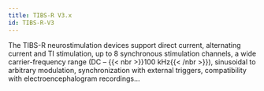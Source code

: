 ```yaml
---
title: TIBS-R V3.x
id: TIBS-R-V3
---
```


The TIBS-R neurostimulation devices support direct current, alternating current and TI stimulation, up to 8 synchronous stimulation channels, a wide carrier-frequency range (DC – {{< nbr >}}100 kHz{{< /nbr >}}), sinusoidal to arbitrary modulation, synchronization with external triggers, compatibility with electroencephalogram recordings...
